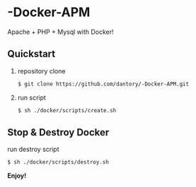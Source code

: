 # -Docker-APM
Apache + PHP + Mysql with Docker!

## Quickstart

1. repository clone
    ```bash
    $ git clone https://github.com/dantory/-Docker-APM.git
    ```
2. run script
    ```bash
    $ sh ./docker/scripts/create.sh
    ```

## Stop & Destroy Docker

run destroy script
```bash
$ sh ./docker/scripts/destroy.sh
```

**Enjoy!**